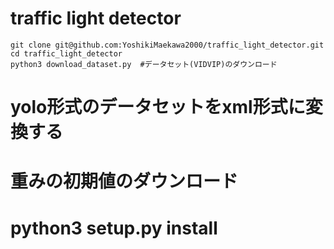 # traffic light detector

```
git clone git@github.com:YoshikiMaekawa2000/traffic_light_detector.git
cd traffic_light_detector
python3 download_dataset.py  #データセット(VIDVIP)のダウンロード

```
  
# yolo形式のデータセットをxml形式に変換する
# 重みの初期値のダウンロード
# python3 setup.py install

